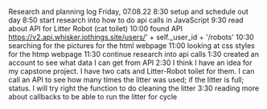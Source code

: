 Research and planning log
Friday, 07.08.22
8:30 setup and schedule out day
8:50 start research into how to do api calls in JavaScript
9:30 read about API for Litter Robot (cat toilet)
10:00 found API https://v2.api.whisker.iothings.site/users/' + self._user_id + '/robots'
10:30 searching for the pictures for the html webpage
11:00 looking at css styles for the htmp webpage
11:30 continue research into api calls
1:30 created an account to see what data I can get from API
2:30 I think I have an idea for my capstone project. I have two cats and Litter-Robot toilet for them. I can call an API to see how many times the litter was used; if the litter is full; status. I will try right the function to do cleaning the litter
3:30 reading more about callbacks to be able to run the litter for cycle


